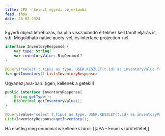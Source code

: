 ```yaml
---
title: JPA - Select egyedi objektumba
feed: show
date: 23-02-2024
---
```


Egyedi object létrehozás, ha pl a visszadandó értékhez kell tárolt eljárás is, stb. Megoldható native query-vel, és interface projection-nel.

```kotlin
interface InventoryResponse {
	var type: String?
	var inventoryValue: BigDecimal?
}

@Query("select t.tipus as type, USER.KESZLET(t.id) as inventoryValue from TIPUS_NEZ t",nativeQuery=true)
fun getInventory():List<InventoryResponse>
```

Ugyanez java-ban: (igen, kellenek a getek!!)

```java
public interface InventoryResponse{
	String getType();
	BigDecimal getInventoryValue();
}

@Query(value="select t.tipus as type, USER.KESZLET(t.id) as inventoryValue from TIPUS_NEZ t",nativeQuery=true)
List<InventoryResponse>getInventory();
```

Ha esetleg még enummal is kellene szűrni: [[JPA - Enum szűrőfeltétel]]
